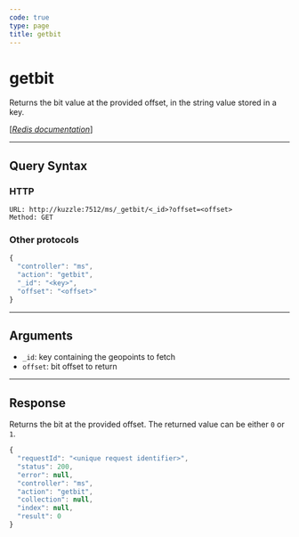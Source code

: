 ```yaml
---
code: true
type: page
title: getbit
---
```


# getbit

<SinceBadge version="1.0.0" />

Returns the bit value at the provided offset, in the string value stored in a key.

[[_Redis documentation_]](https://redis.io/commands/getbit)

---

## Query Syntax

### HTTP

```http
URL: http://kuzzle:7512/ms/_getbit/<_id>?offset=<offset>
Method: GET
```

### Other protocols

```js
{
  "controller": "ms",
  "action": "getbit",
  "_id": "<key>",
  "offset": "<offset>"
}
```

---

## Arguments

- `_id`: key containing the geopoints to fetch
- `offset`: bit offset to return

---

## Response

Returns the bit at the provided offset. The returned value can be either `0` or `1`.

```javascript
{
  "requestId": "<unique request identifier>",
  "status": 200,
  "error": null,
  "controller": "ms",
  "action": "getbit",
  "collection": null,
  "index": null,
  "result": 0
}
```
